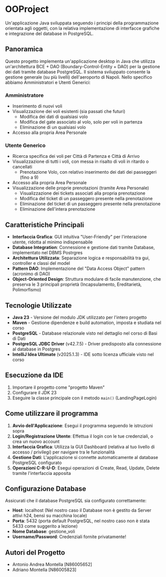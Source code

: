 # OOProject
Un'applicazione Java sviluppata seguendo i principi della programmazione orientata agli oggetti, con la relativa implementazione di interfacce grafiche e integrazione del database in PostgreSQL.

## Panoramica
Questo progetto implementa un'applicazione desktop in Java che utilizza un'architettura BCE + DAO (Boundary-Control-Entity + DAO) per la gestione dei dati tramite database PostgreSQL.
Il sistema sviluppato consente la gestione generale (su più livelli) dell'aeroporto di Napoli. Nello specifico abbiamo Amministratori e Utenti Generici:

### Amministratore
- Inserimento di nuovi voli
- Visualizzazione dei voli esistenti (sia passati che futuri)
  -  Modifica dei dati di qualsiasi volo
  -  Modifica del gate associato al volo, solo per voli in partenza
  -  Eliminazione di un qualsiasi volo
- Accesso alla propria Area Personale

### Utente Generico
- Ricerca specifica dei voli per Città di Partenza e Città di Arrivo
- Visualizzazione di tutti i voli, con messa in risalto di voli in ritardo o cancellati
  - Prenotazione Volo, con relativo inserimento dei dati dei passeggeri (fino a 9)
- Accesso alla propria Area Personale
- Visualizzazione delle proprie prenotazioni (tramite Area Personale)
  - Visualizzazione dei tickets associati alla propria prenotazione
  - Modifica del ticket di un passeggero presente nella prenotazione
  - Eliminazione del ticket di un passeggero presente nella prenotazione
  - Eliminazione dell'intera prenotazione

## Caratteristiche Principali
- **Interfaccia Grafica**: GUI intuitiva "User-Friendly" per l'interazione utente, ridotta al minimo indispensabile
- **Database Integration**: Connessione e gestione dati tramite Database, implementato nel DBMS Postrgres
- **Architettura Utilizzata**: Separazione logica e responsabilità tra gui, controller e classi del model
- **Pattern DAO**: Implementazione del "Data Access Object" pattern (acronimo di DAO)
- **Object-Oriented Design**: Struttura modulare di facile manutenzione, che preserva le 3 principali proprietà (Incapsulamento, Ereditarietà, Polimorfismo)

## Tecnologie Utilizzate
- **Java 23** - Versione del modulo JDK utilizzato per l'intero progetto
- **Maven** - Gestione dipendenze e build automation, imposta e studiata nel corso
- **PostgreSQL** - Database relazionale visto nel dettaglio nel corso di Basi di Dati
- **PostgreSQL JDBC Driver** (v42.7.5) - Driver predisposto alla connessione al database in Postgres
- **IntelliJ Idea Ultimate** (v2025.1.3) - IDE sotto licenza ufficiale visto nel corso

## Esecuzione da IDE
1. Importare il progetto come "progetto Maven"
2. Configurare il JDK 23
3. Eseguire la classe principale con il metodo `main()` (LandingPageLogin)

## Come utilizzare il programma
1. **Avvio dell'Applicazione**: Esegui il programma seguendo le istruzioni sopra
2. **Login/Registrazione Utente**: Effettua il login con le tue credenziali, o crea un nuovo account
3. **Interfaccia Grafica**: Utilizza la GUI Dashboard (relativa al tuo livello di accesso / privilegi) per navigare tra le funzionalità
4. **Gestione Dati**: L'applicazione si connette automaticamente al database PostgreSQL configurato
5. **Operazioni C-R-U-D**: Esegui operazioni di Create, Read, Update, Delete tramite l'interfaccia apposita

## Configurazione Database
Assicurati che il database PostgreSQL sia configurato correttamente:
- **Host**: localhost (Nel nostro caso il Database non è gestito da Server attivi h24, bensì su macchina locale)
- **Porta**: 5432 (porta default PostgreSQL, nel nostro caso non è stata 5433 come suggerito a lezione)
- **Nome Database**: gestione_voli
- **Username/Password**: Credenziali fornite privatamente!

## Autori del Progetto
- Antonio Andrea Montella [N86005652]
- Adriano Montella [N86005823]

